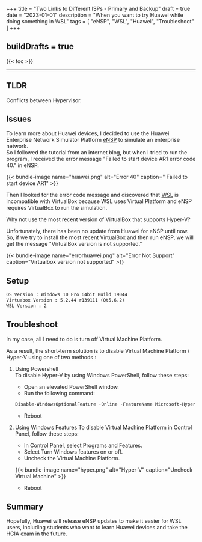 +++
title = "Two Links to Different ISPs - Primary and Backup"
draft = true
date = "2023-01-01"
description = "When you want to try Huawei while doing something in WSL"
tags = [
    "eNSP",
    "WSL",
    "Huawei",
    "Troubleshoot"
]
+++

buildDrafts = true
---

{{< toc >}}

---


## TLDR 
Conflicts between Hypervisor.

## Issues
To learn more about Huawei devices, I decided to use the Huawei Enterprise Network Simulator Platform [eNSP](https://support.huawei.com/enterprise/en/data-communication/ensp-pid-9017384?category=installation-upgrade) to simulate an enterprise network. <br>
So I followed the tutorial from an internet blog, but when I tried to run the program, I received the error message "Failed to start device AR1 error code 40." in eNSP.
<br>

{{< bundle-image name="huawei.png" alt="Error 40" caption=" Failed to start device AR1" >}}

Then I looked for the error code message and discovered that [WSL](https://superuser.com/questions/1208850/why-cant-virtualbox-or-vmware-run-with-hyper-v-enabled-on-windows-10) is incompatible with VirtualBox because WSL uses Virtual Platform and eNSP requires VirtualBox to run the simulation. <br>

Why not use the most recent version of VirtualBox that supports Hyper-V?

Unfortunately, there has been no update from Huawei for eNSP until now.<br>
So, if we try to install the most recent VirtualBox and then run eNSP, we will get the message "VirtualBox version is not supported." 

{{< bundle-image name="errorhuawei.png" alt="Error Not Support" caption="Virtualbox version not supported" >}}


## Setup
```HTML
OS Version : Windows 10 Pro 64bit Build 19044
Virtuabox Version : 5.2.44 r139111 (Qt5.6.2) 
WSL Version : 2
```
## Troubleshoot

In my case, all I need to do is turn off Virtual Machine Platform.

As a result, the short-term solution is to disable Virtual Machine Platform / Hyper-V using one of two methods : 

1. Using Powershell <br>
To disable Hyper-V by using Windows PowerShell, follow these steps: 
    * Open an elevated PowerShell window.
    * Run the following command:
    ```powershell
    Disable-WindowsOptionalFeature -Online -FeatureName Microsoft-Hyper-V-Hypervisor
    ```
    * Reboot
    
2. Using Windows Features
To disable Virtual Machine Platform in Control Panel, follow these steps: 
    * In Control Panel, select Programs and Features.
    * Select Turn Windows features on or off.
    * Uncheck the Virtual Machine Platform.

    {{< bundle-image name="hyper.png" alt="Hyper-V" caption="Uncheck Virtual Machine" >}}

    * Reboot
    
## Summary

Hopefully, Huawei will release eNSP updates to make it easier for WSL users, including students who want to learn Huawei devices and take the HCIA exam in the future. 

